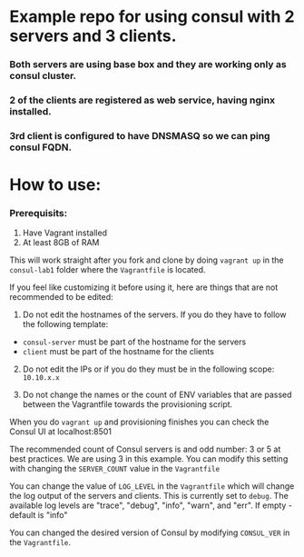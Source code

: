 # Example repo for using consul with 2 servers and 3 clients.
### Both servers are using base box and they are working only as consul cluster.
### 2 of the clients are registered as web service, having nginx installed.
### 3rd client is configured to have DNSMASQ so we can ping consul FQDN.

# How to use:

### Prerequisits:
1. Have Vagrant installed
2. At least 8GB of RAM 

This will work straight after you fork and clone by doing `vagrant up` in the `consul-lab1` folder where the `Vagrantfile` is located.

If you feel like customizing it before using it, here are things that are not recommended to be edited:

1. Do not edit the hostnames of the servers. If you do they have to follow the following template:
- `consul-server` must be part of the hostname for the servers
- `client` must be part of the hostname for the clients

2. Do not edit the IPs or if you do they must be in the following scope: `10.10.x.x`

3. Do not change the names or the count of ENV variables that are passed between the Vagrantfile towards the provisioning script.


When you do `vagrant up` and provisioning finishes you can check the Consul UI at localhost:8501

The recommended count of Consul servers is and odd number: 3 or 5 at best practices.
We are using 3 in this example.
You can modify this setting with changing the `SERVER_COUNT` value in the `Vagrantfile`

You can change the value of `LOG_LEVEL` in the `Vagrantfile` which will change the log output of the servers and clients.
This is currently set to `debug`.
The available log levels are "trace", "debug", "info", "warn", and "err". If empty - default is "info"

You can changed the desired version of Consul by modifying `CONSUL_VER` in the `Vagrantfile`.
